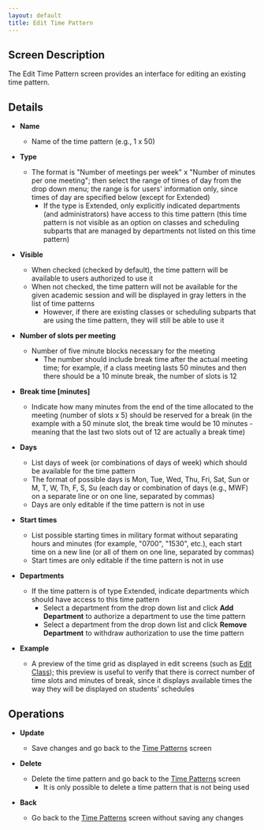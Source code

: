 ```yaml
---
layout: default
title: Edit Time Pattern
---
```



## Screen Description

The Edit Time Pattern screen provides an interface for editing an existing time pattern.

## Details

* **Name**
	* Name of the time pattern (e.g., 1 x 50)

* **Type**
	* The format is "Number of meetings per week" x "Number of minutes per one meeting"; then select the range of times of day from the drop down menu; the range is for users' information only, since times of day are specified below (except for Extended)
		* If the type is Extended, only explicitly indicated departments (and administrators) have access to this time pattern (this time pattern is not visible as an option on classes and scheduling subparts that are managed by departments not listed on this time pattern)

* **Visible**
	* When checked (checked by default), the time pattern will be available to users authorized to use it
	* When not checked, the time pattern will not be available for the given academic session and will be displayed in gray letters in the list of time patterns
		* However, if there are existing classes or scheduling subparts that are using the time pattern, they will still be able to use it

* **Number of slots per meeting**
	* Number of five minute blocks necessary for the meeting
		* The number should include break time after the actual meeting time; for example, if a class meeting lasts 50 minutes and then there should be a 10 minute break, the number of slots is 12

* **Break time [minutes]**
	* Indicate how many minutes from the end of the time allocated to the meeting (number of slots x 5) should be reserved for a break (in the example with a 50 minute slot, the break time would be 10 minutes - meaning that the last two slots out of 12 are actually a break time)

* **Days**
	* List days of week (or combinations of days of week) which should be available for the time pattern
	* The format of possible days is Mon, Tue, Wed, Thu, Fri, Sat, Sun or M, T, W, Th, F, S, Su (each day or combination of days (e.g., MWF) on a separate line or on one line, separated by commas)
	* Days are only editable if the time pattern is not in use

* **Start times**
	* List possible starting times in military format without separating hours and minutes (for example, "0700", "1530", etc.), each start time on a new line (or all of them on one line, separated by commas)
	* Start times are only editable if the time pattern is not in use

* **Departments**
	* If the time pattern is of type Extended, indicate departments which should have access to this time pattern
		* Select a department from the drop down list and click **Add Department** to authorize a department to use the time pattern
		* Select a department from the drop down list and click **Remove Department** to withdraw authorization to use the time pattern

* **Example**
	* A preview of the time grid as displayed in edit screens (such as [Edit Class](edit-class)); this preview is useful to verify that there is correct number of time slots and minutes of break, since it displays available times the way they will be displayed on students' schedules

## Operations

* **Update**
	* Save changes and go back to the [Time Patterns](time-patterns) screen

* **Delete**
	* Delete the time pattern and go back to the [Time Patterns](time-patterns) screen
		* It is only possible to delete a time pattern that is not being used

* **Back**
	* Go back to the [Time Patterns](time-patterns) screen without saving any changes
